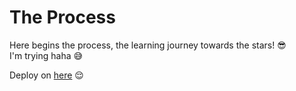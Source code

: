 # The Process

Here begins the process, the learning journey towards the stars! 😎  
I'm trying haha 😅

Deploy on [here](https://rayzersrc.netlify.app/) 😌
